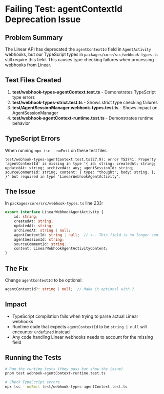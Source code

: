 # Failing Test: agentContextId Deprecation Issue

## Problem Summary

The Linear API has deprecated the `agentContextId` field in `AgentActivity` webhooks, but our TypeScript types in `packages/core/src/webhook-types.ts` still require this field. This causes type checking failures when processing webhooks from Linear.

## Test Files Created

1. **test/webhook-types-agentContext.test.ts** - Demonstrates TypeScript type errors
2. **test/webhook-types-strict.test.ts** - Shows strict type checking failures
3. **test/AgentSessionManager.webhook-types.test.ts** - Shows impact on AgentSessionManager
4. **test/webhook-agentContext-runtime.test.ts** - Demonstrates runtime behavior

## TypeScript Errors

When running `npx tsc --noEmit` on these test files:

```
test/webhook-types-agentContext.test.ts(27,9): error TS2741: Property 'agentContextId' is missing in type '{ id: string; createdAt: string; updatedAt: string; archivedAt: any; agentSessionId: string; sourceCommentId: string; content: { type: "thought"; body: string; }; }' but required in type 'LinearWebhookAgentActivity'.
```

## The Issue

In `packages/core/src/webhook-types.ts` line 233:

```typescript
export interface LinearWebhookAgentActivity {
    id: string;
    createdAt: string;
    updatedAt: string;
    archivedAt: string | null;
    agentContextId: string | null;  // <-- This field is no longer sent by Linear
    agentSessionId: string;
    sourceCommentId: string;
    content: LinearWebhookAgentActivityContent;
}
```

## The Fix

Change `agentContextId` to be optional:

```typescript
agentContextId?: string | null;  // Make it optional with ?
```

## Impact

- TypeScript compilation fails when trying to parse actual Linear webhooks
- Runtime code that expects `agentContextId` to be `string | null` will encounter `undefined` instead
- Any code handling Linear webhooks needs to account for the missing field

## Running the Tests

```bash
# Run the runtime tests (they pass but show the issue)
pnpm test webhook-agentContext-runtime.test.ts

# Check TypeScript errors
npx tsc --noEmit test/webhook-types-agentContext.test.ts
```
